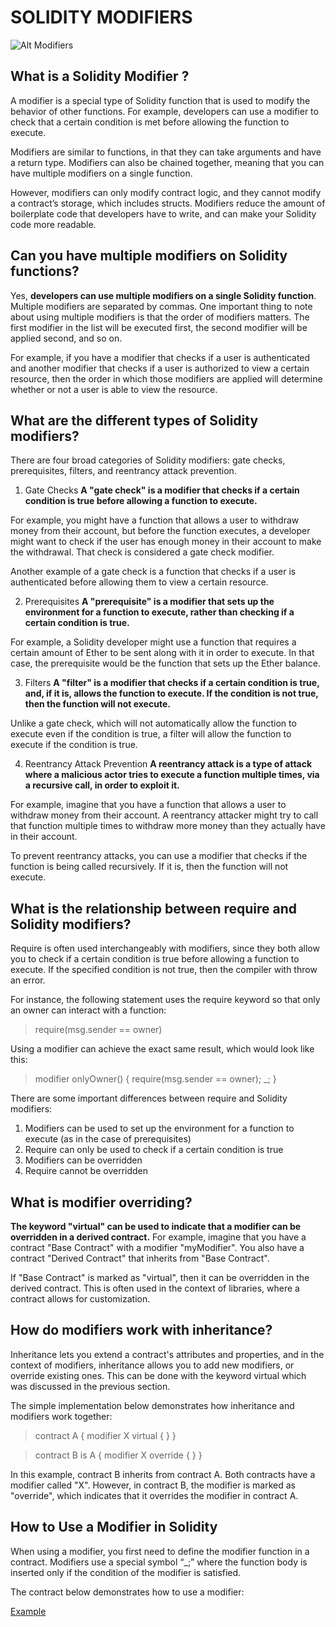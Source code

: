 # SOLIDITY MODIFIERS

![Alt Modifiers](https://media1.tenor.com/images/9975421816f7247c9f75f25a76ab074f/tenor.gif?itemid=27587373)

## What is a Solidity Modifier ?
A modifier is a special type of Solidity function that is used to modify the behavior of other functions. For example, developers can use a modifier to check that a certain condition is met before allowing the function to execute. 

Modifiers are similar to functions, in that they can take arguments and have a return type. Modifiers can also be chained together, meaning that you can have multiple modifiers on a single function. 

However, modifiers can only modify contract logic, and they cannot modify a contract’s storage, which includes structs. Modifiers reduce the amount of boilerplate code that developers have to write, and can make your Solidity code more readable.

## Can you have multiple modifiers on Solidity functions?
Yes, **developers can use multiple modifiers on a single Solidity function**. Multiple modifiers are separated by commas. One important thing to note about using multiple modifiers is that the order of modifiers matters. The first modifier in the list will be executed first, the second modifier will be applied second, and so on. 

For example, if you have a modifier that checks if a user is authenticated and another modifier that checks if a user is authorized to view a certain resource, then the order in which those modifiers are applied will determine whether or not a user is able to view the resource. 

## What are the different types of Solidity modifiers?
There are four broad categories of Solidity modifiers: gate checks, prerequisites, filters, and reentrancy attack prevention.

1. Gate Checks
**A "gate check" is a modifier that checks if a certain condition is true before allowing a function to execute.** 

For example, you might have a function that allows a user to withdraw money from their account, but before the function executes, a developer might want to check if the user has enough money in their account to make the withdrawal. That check is considered a gate check modifier. 

Another example of a gate check is a function that checks if a user is authenticated before allowing them to view a certain resource. 

2. Prerequisites
**A "prerequisite" is a modifier that sets up the environment for a function to execute, rather than checking if a certain condition is true.**

For example, a Solidity developer might use a function that requires a certain amount of Ether to be sent along with it in order to execute. In that case, the prerequisite would be the function that sets up the Ether balance. 

3. Filters
**A "filter" is a modifier that checks if a certain condition is true, and, if it is, allows the function to execute. If the condition is not true, then the function will not execute.**

Unlike a gate check, which will not automatically allow the function to execute even if the condition is true, a filter will allow the function to execute if the condition is true. 

4. Reentrancy Attack Prevention
**A reentrancy attack is a type of attack where a malicious actor tries to execute a function multiple times, via a recursive call, in order to exploit it.**

For example, imagine that you have a function that allows a user to withdraw money from their account. A reentrancy attacker might try to call that function multiple times to withdraw more money than they actually have in their account. 

To prevent reentrancy attacks, you can use a modifier that checks if the function is being called recursively. If it is, then the function will not execute.

## What is the relationship between require and Solidity modifiers?
Require is often used interchangeably with modifiers, since they both allow you to check if a certain condition is true before allowing a function to execute. If the specified condition is not true, then the compiler with throw an error.

For instance, the following statement uses the require keyword so that only an owner can interact with a function:



>require(msg.sender == owner)

Using a modifier can achieve the exact same result, which would look like this: 

>modifier onlyOwner() {
 >   require(msg.sender == owner);
>  _;
>}

There are some important differences between require and Solidity modifiers:

1. Modifiers can be used to set up the environment for a function to execute (as in the case of prerequisites)
2. Require can only be used to check if a certain condition is true
3. Modifiers can be overridden‍
4. Require cannot be overridden

## What is modifier overriding?
**The keyword "virtual" can be used to indicate that a modifier can be overridden in a derived contract.** For example, imagine that you have a contract "Base Contract" with a modifier "myModifier". You also have a contract "Derived Contract" that inherits from "Base Contract". 

If "Base Contract" is marked as "virtual", then it can be overridden in the derived contract. This is often used in the context of libraries, where a contract allows for customization. 

## How do modifiers work with inheritance?
Inheritance lets you extend a contract's attributes and properties, and in the context of modifiers, inheritance allows you to add new modifiers, or override existing ones. This can be done with the keyword virtual which was discussed in the previous section. 

The simple implementation below demonstrates how inheritance and modifiers work together:



>contract A {
>modifier X virtual {
>}
>}

>contract B is A {
>modifier X override {
>}
>}

In this example, contract B inherits from contract A. Both contracts have a modifier called "X". However, in contract B, the modifier is marked as "override", which indicates that it overrides the modifier in contract A.

## How to Use a Modifier in Solidity
When using a modifier, you first need to define the modifier function in a contract. Modifiers use a special symbol “_;” where the function body is inserted only if the condition of the modifier is satisfied.

The contract below demonstrates how to use a modifier:

[Example](https://github.com/BernardOnuh/100DaysOfSolidity/tree/main/11.Modifiers)
